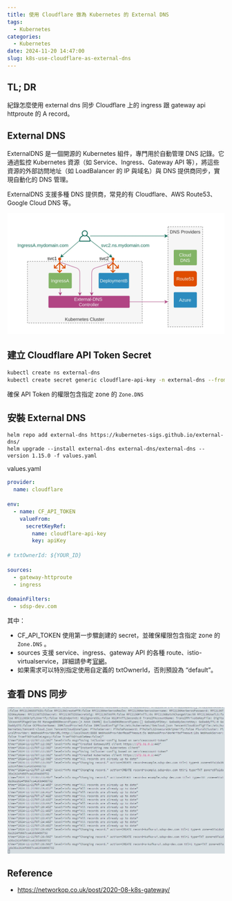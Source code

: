 ```yaml
---
title: 使用 Cloudflare 做為 Kubernetes 的 External DNS
tags:
  - Kubernetes
categories:
  - Kubernetes
date: 2024-11-20 14:47:00
slug: k8s-use-cloudflare-as-external-dns
---
```


## TL; DR

紀錄怎麼使用 external dns 同步 Cloudflare 上的 ingress 跟 gateway api httproute 的 A record。

## External DNS

ExternalDNS 是一個開源的 Kubernetes 組件，專門用於自動管理 DNS 記錄。它通過監控 Kubernetes 資源（如 Service、Ingress、Gateway API 等），將這些資源的外部訪問地址（如 LoadBalancer 的 IP 與域名）與 DNS 提供商同步，實現自動化的 DNS 管理。

ExternalDNS 支援多種 DNS 提供商，常見的有 Cloudflare、AWS Route53、Google Cloud DNS 等。

![](arch.png)

## 建立 Cloudflare API Token Secret

```bash
kubectl create ns external-dns
kubectl create secret generic cloudflare-api-key -n external-dns --from-literal=apiKey=-KUuuVZyLxxxxxxxxxxxxxxxxx
```

確保 API Token 的權限包含指定 zone 的 `Zone.DNS`

## 安裝 External DNS

```
helm repo add external-dns https://kubernetes-sigs.github.io/external-dns/
helm upgrade --install external-dns external-dns/external-dns --version 1.15.0 -f values.yaml
```

values.yaml

```yaml
provider:
  name: cloudflare

env:
  - name: CF_API_TOKEN
    valueFrom:
      secretKeyRef:
        name: cloudflare-api-key
        key: apiKey

# txtOwnerId: ${YOUR_ID}

sources:
  - gateway-httproute
  - ingress

domainFilters:
  - sdsp-dev.com
```

其中：

- CF_API_TOKEN 使用第一步驟創建的 secret，並確保權限包含指定 zone 的 `Zone.DNS` 。
- sources 支援 service、ingress、gateway API 的各種 route、istio-virtualservice，詳細請參考[官網](https://kubernetes-sigs.github.io/external-dns/v0.15.0/docs/sources/sources/)。
- 如果需求可以特別指定使用自定義的 txtOwnerId，否則預設為 “default”。

## 查看 DNS 同步

![](result.png)

## Reference

- https://networkop.co.uk/post/2020-08-k8s-gateway/
